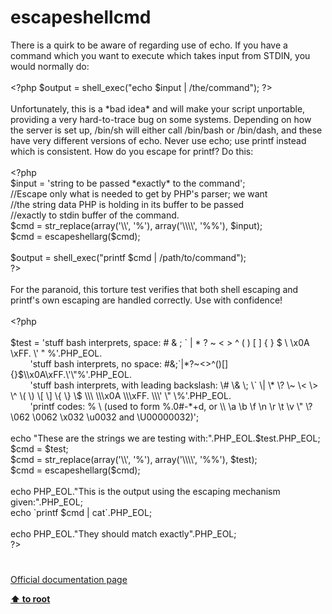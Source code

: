 # escapeshellcmd




<div class="phpcode"><span class="html">
There is a quirk to be aware of regarding use of echo. If you have a command which you want to execute which takes input from STDIN, you would normally do:
<br>
<br><span class="default">&lt;?php $output </span><span class="keyword">= </span><span class="default">shell_exec</span><span class="keyword">(</span><span class="string">&quot;echo </span><span class="default">$input</span><span class="string"> | /the/command&quot;</span><span class="keyword">); </span><span class="default">?&gt;
<br></span>
<br>Unfortunately, this is a *bad idea* and will make your script unportable, providing a very hard-to-trace bug on some systems. Depending on how the server is set up, /bin/sh will either call /bin/bash or /bin/dash, and these have very different versions of echo. Never use echo; use printf instead which is consistent. How do you escape for printf? Do this:
<br>
<br><span class="default">&lt;?php
<br>$input </span><span class="keyword">= </span><span class="string">&apos;string to be passed *exactly* to the command&apos;</span><span class="keyword">;
<br></span><span class="comment">//Escape only what is needed to get by PHP&apos;s parser; we want
<br>//the string data PHP is holding in its buffer to be passed
<br>//exactly to stdin buffer of the command.
<br></span><span class="default">$cmd </span><span class="keyword">= </span><span class="default">str_replace</span><span class="keyword">(array(</span><span class="string">&apos;\\&apos;</span><span class="keyword">, </span><span class="string">&apos;%&apos;</span><span class="keyword">), array(</span><span class="string">&apos;\\\\&apos;</span><span class="keyword">, </span><span class="string">&apos;%%&apos;</span><span class="keyword">), </span><span class="default">$input</span><span class="keyword">);
<br></span><span class="default">$cmd </span><span class="keyword">= </span><span class="default">escapeshellarg</span><span class="keyword">(</span><span class="default">$cmd</span><span class="keyword">);
<br>
<br></span><span class="default">$output </span><span class="keyword">= </span><span class="default">shell_exec</span><span class="keyword">(</span><span class="string">&quot;printf </span><span class="default">$cmd</span><span class="string"> | /path/to/command&quot;</span><span class="keyword">);
<br></span><span class="default">?&gt;
<br></span>
<br>For the paranoid, this torture test verifies that both shell escaping and printf&apos;s own escaping are handled correctly. Use with confidence!
<br>
<br><span class="default">&lt;?php
<br>
<br>$test </span><span class="keyword">= </span><span class="string">&apos;stuff bash interprets, space: # &amp; ; ` | * ? ~ &lt; &gt; ^ ( ) [ ] { } $ \ \x0A \xFF. \&apos; &quot; %&apos;</span><span class="keyword">.</span><span class="default">PHP_EOL</span><span class="keyword">.
<br>&#xA0; &#xA0; &#xA0; &#xA0; </span><span class="string">&apos;stuff bash interprets, no space: #&amp;;`|*?~&lt;&gt;^()[]{}$\\x0A\xFF.\&apos;\&quot;%&apos;</span><span class="keyword">.</span><span class="default">PHP_EOL</span><span class="keyword">.
<br>&#xA0; &#xA0; &#xA0; &#xA0; </span><span class="string">&apos;stuff bash interprets, with leading backslash: \# \&amp; \; \` \| \* \? \~ \&lt; \&gt; \^ \( \) \[ \] \{ \} \$ \\\ \\\x0A \\\xFF. \\\&apos; \&quot; \%&apos;</span><span class="keyword">.</span><span class="default">PHP_EOL</span><span class="keyword">.
<br>&#xA0; &#xA0; &#xA0; &#xA0; </span><span class="string">&apos;printf codes: % \ (used to form %.0#-*+d, or \\ \a \b \f \n \r \t \v \&quot; \? \062 \0062 \x032 \u0032 and \U00000032)&apos;</span><span class="keyword">;
<br>
<br>echo </span><span class="string">&quot;These are the strings we are testing with:&quot;</span><span class="keyword">.</span><span class="default">PHP_EOL</span><span class="keyword">.</span><span class="default">$test</span><span class="keyword">.</span><span class="default">PHP_EOL</span><span class="keyword">;
<br></span><span class="default">$cmd </span><span class="keyword">= </span><span class="default">$test</span><span class="keyword">;
<br></span><span class="default">$cmd </span><span class="keyword">= </span><span class="default">str_replace</span><span class="keyword">(array(</span><span class="string">&apos;\\&apos;</span><span class="keyword">, </span><span class="string">&apos;%&apos;</span><span class="keyword">), array(</span><span class="string">&apos;\\\\&apos;</span><span class="keyword">, </span><span class="string">&apos;%%&apos;</span><span class="keyword">), </span><span class="default">$test</span><span class="keyword">);
<br></span><span class="default">$cmd </span><span class="keyword">= </span><span class="default">escapeshellarg</span><span class="keyword">(</span><span class="default">$cmd</span><span class="keyword">);
<br>
<br>echo </span><span class="default">PHP_EOL</span><span class="keyword">.</span><span class="string">&quot;This is the output using the escaping mechanism given:&quot;</span><span class="keyword">.</span><span class="default">PHP_EOL</span><span class="keyword">;
<br>echo `</span><span class="string">printf </span><span class="default">$cmd</span><span class="string"> | cat</span><span class="keyword">`.</span><span class="default">PHP_EOL</span><span class="keyword">;
<br>
<br>echo </span><span class="default">PHP_EOL</span><span class="keyword">.</span><span class="string">&quot;They should match exactly&quot;</span><span class="keyword">.</span><span class="default">PHP_EOL</span><span class="keyword">;
<br></span><span class="default">?&gt;</span>
</span>
</div>
  

#

[Official documentation page](https://www.php.net/manual/en/function.escapeshellcmd.php)

**[⬆ to root](/)**